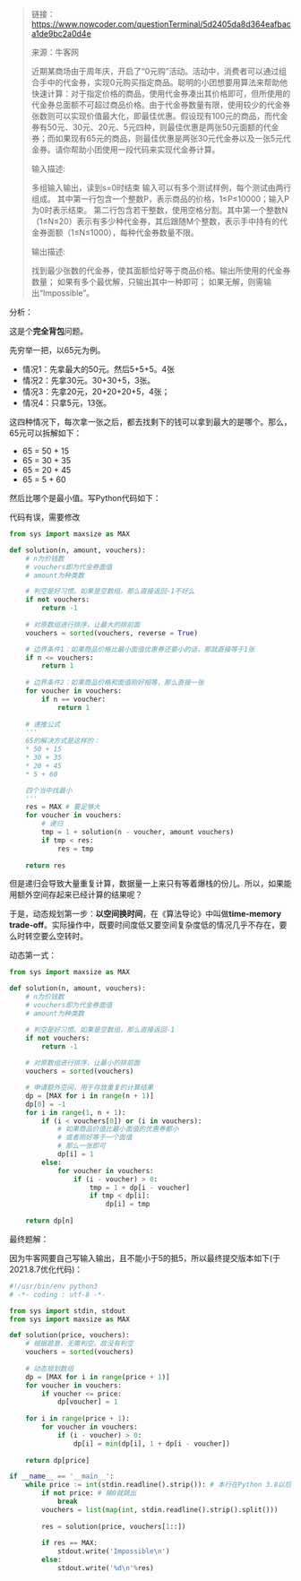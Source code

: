 > 链接：https://www.nowcoder.com/questionTerminal/5d2405da8d364eafbaca1de9bc2a0d4e
> 
> 来源：牛客网
> 
> 近期某商场由于周年庆，开启了“0元购”活动。活动中，消费者可以通过组合手中的代金券，实现0元购买指定商品。聪明的小团想要用算法来帮助他快速计算：对于指定价格的商品，使用代金券凑出其价格即可，但所使用的代金券总面额不可超过商品价格。由于代金券数量有限，使用较少的代金券张数则可以实现价值最大化，即最佳优惠。假设现有100元的商品，而代金券有50元、30元、20元、5元四种，则最佳优惠是两张50元面额的代金券；而如果现有65元的商品，则最佳优惠是两张30元代金券以及一张5元代金券。请你帮助小团使用一段代码来实现代金券计算。
> 
> 
> 输入描述:
> 
> 多组输入输出，读到s=0时结束
> 输入可以有多个测试样例，每个测试由两行组成。
> 其中第一行包含一个整数P，表示商品的价格，1≤P≤10000；输入P为0时表示结束。
> 第二行包含若干整数，使用空格分割。其中第一个整数N（1≤N≤20）表示有多少种代金券，其后跟随M个整数，表示手中持有的代金券面额（1≤N≤1000），每种代金券数量不限。
> 
> 输出描述:
> 
> 找到最少张数的代金券，使其面额恰好等于商品价格。输出所使用的代金券数量；
> 如果有多个最优解，只输出其中一种即可；
> 如果无解，则需输出“Impossible”。

分析：

这是个**完全背包**问题。

先穷举一把，以65元为例。

* 情况1：先拿最大的50元。然后5+5+5。4张
* 情况2：先拿30元。30+30+5，3张。
* 情况3：先拿20元，20+20+20+5，4张；
* 情况4：只拿5元，13张。

这四种情况下，每次拿一张之后，都去找剩下的钱可以拿到最大的是哪个。那么，65元可以拆解如下：
* 65 = 50 + 15
* 65 = 30 + 35
* 65 = 20 + 45
* 65 = 5 + 60

然后比哪个是最小值。写Python代码如下：

代码有误，需要修改

```Python
from sys import maxsize as MAX

def solution(n, amount, vouchers):
    # n为价钱数
    # vouchers即为代金券面值
    # amount为种类数

    # 判空是好习惯。如果是空数组，那么直接返回-1不好么
    if not vouchers:
        return -1
    
    # 对原数组进行排序，让最大的排前面
    vouchers = sorted(vouchers, reverse = True)

    # 边界条件1：如果商品价格比最小面值优惠券还要小的话，那就直接等于1张
    if n <= vouchers:
        return 1
    
    # 边界条件2：如果商品价格和面值刚好相等，那么直接一张
    for voucher in vouchers:
        if n == voucher:
            return 1
    
    # 递推公式
    '''
    65的解决方式是这样的：
    * 50 + 15
    * 30 + 35
    * 20 + 45
    * 5 + 60

    四个当中找最小
    '''
    res = MAX # 要足够大
    for voucher in vouchers:
        # 递归
        tmp = 1 + solution(n - voucher, amount vouchers)
        if tmp < res:
            res = tmp
    
    return res
```

但是递归会导致大量重复计算，数据量一上来只有等着爆栈的份儿。所以，如果能用额外空间存起来已经计算的结果呢？

于是，动态规划第一步：**以空间换时间**，在《算法导论》中叫做**time-memory trade-off**。实际操作中，既要时间度低又要空间复杂度低的情况几乎不存在，要么时转空要么空转时。

动态第一式：

```Python
from sys import maxsize as MAX

def solution(n, amount, vouchers):
    # n为价钱数
    # vouchers即为代金券面值
    # amount为种类数

    # 判空是好习惯。如果是空数组，那么直接返回-1
    if not vouchers:
        return -1
    
    # 对原数组进行排序，让最小的排前面
    vouchers = sorted(vouchers)

    # 申请额外空间，用于存放重复的计算结果
    dp = [MAX for i in range(n + 1)]
    dp[0] = -1
    for i in range(1, n + 1):
        if (i < vouchers[0]) or (i in vouchers):
            # 如果商品价值比最小面值的优惠券都小
            # 或者刚好等于一个面值
            # 那么一张即可
            dp[i] = 1
        else:
            for voucher in vouchers:
                if (i - voucher) > 0:
                    tmp = 1 + dp[i - voucher]
                    if tmp < dp[i]:
                        dp[i] = tmp
    
    return dp[n]
```

最终题解：

因为牛客网要自己写输入输出，且不能小于5的抵5，所以最终提交版本如下(于2021.8.7优化代码)：

```Python
#!/usr/bin/env python3
# -*- coding : utf-8 -*-

from sys import stdin, stdout
from sys import maxsize as MAX

def solution(price, vouchers):
    # 根据题意，无需判空。故没有判空
    vouchers = sorted(vouchers)
    
    # 动态规划数组
    dp = [MAX for i in range(price + 1)]
    for voucher in vouchers:
        if voucher <= price:
            dp[voucher] = 1
    
    for i in range(price + 1):
        for voucher in vouchers:
            if (i - voucher) > 0:
                dp[i] = min(dp[i], 1 + dp[i - voucher])
    
    return dp[price]

if __name__ == '__main__':
    while price := int(stdin.readline().strip()): # 本行在Python 3.8以后可用。:=（冒等运算符）
        if not price: # 输0就跳出
            break
        vouchers = list(map(int, stdin.readline().strip().split()))
        
        res = solution(price, vouchers[1::])
        
        if res == MAX:
            stdout.write('Impossible\n')
        else:
            stdout.write('%d\n'%res)
```